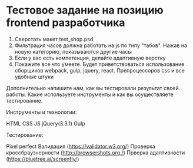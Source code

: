 # Тестовое задание на позицию frontend разработчика


1. Сверстать макет test_shop.psd
2. Фильтрация часов должна работать на js по типу "табов". Нажав на новую категорию, показываются другие часы
3. Если у вас есть компетенция, делайте адаптивную верстку
4. Покажите все что умеете. Будет приветствоваться использование сборщиков webpack, gulp, jquery, react. Препроцессоров css и все удобные штуки



Дополнительно напишите нам, как вы тестировали результат своей работы. Какие используете инструменты и как вы осуществляете тестирование.


Инструменты и технологии:

HTML
CSS
JS
jQuery(3.3.1)
Gulp


Тестирование:

Pixel perfect
Валидация (https://validator.w3.org/)
Проверка кроссбраузнерности (http://browsershots.org./)
Прверка адаптивности (https://bluetree.ai/screenfly/)

